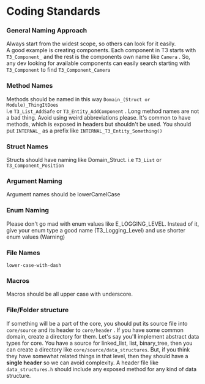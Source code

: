 # Coding Standards

### General Naming Approach
Always start from the widest scope, so others can look for it easily.    
A good example is creating components. Each component in T3 starts with
`T3_Component_` and the rest is the components own name like `Camera` .
So, any dev looking for available components can easily search starting 
with `T3_Component` to find `T3_Component_Camera`

### Method Names
Methods should be named in this way `Domain_(Struct or Module)_ThingItDoes`    
i.e `T3_List_AddSafe` or `T3_Entity_AddComponent` . 
Long method names are not a bad thing. Avoid using weird abbreviations please. It's common to have
methods, which is exposed in headers but shouldn't be used. You should put `INTERNAL_` as a prefix
like `INTERNAL_T3_Entity_Something()`

### Struct Names
Structs should have naming like Domain_Struct. i.e `T3_List` or `T3_Component_Position`

### Argument Naming
Argument names should be lowerCamelCase

### Enum Naming
Please don't go mad with enum values like E_LOGGING_LEVEL. Instead of it, give your enum type a good
name (T3_Logging_Level) and use shorter enum values (Warning) 

### File Names
`lower-case-with-dash`

### Macros
Macros should be all upper case with underscore. 

### File/Folder structure
If something will be a part of the core, you should put its source file
into `core/source` and its header to `core/header` . If you have some common
domain, create a directory for them. Let's say you'll implement abstract data
types for core. You have a source for linked_list, list, binary_tree, then you
can create a directory like `core/source/data_structures`. But, if you think they
have somewhat related things in that level, then they should have a **single header**
so we can avoid complexity. A header file like `data_structures.h` should include
any exposed method for any kind of data structure.

